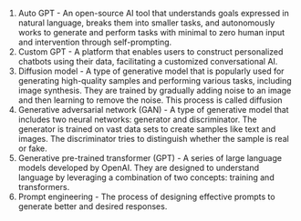 1. Auto GPT - An open-source AI tool that understands goals expressed in natural language, breaks them into smaller tasks, and autonomously works to generate and perform tasks with minimal to zero human input and intervention through self-prompting.
2. Custom GPT - A platform that enables users to construct personalized chatbots using their data, facilitating a customized conversational AI.
3. Diffusion model - A type of generative model that is popularly used for generating high-quality samples and performing various tasks, including image synthesis. They are trained by gradually adding noise to an image and then learning to remove the noise. This process is called diffusion
4. Generative adversarial network (GAN) - A type of generative model that includes two neural networks: generator and discriminator. The generator is trained on vast data sets to create samples like text and images. The discriminator tries to distinguish whether the sample is real or fake.
5. Generative pre-trained transformer (GPT) - A series of large language models developed by OpenAI. They are designed to understand language by leveraging a combination of two concepts: training and transformers.
6. Prompt engineering	 - The process of designing effective prompts to generate better and desired responses.

